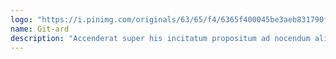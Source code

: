 ```yaml
---
logo: "https://i.pinimg.com/originals/63/65/f4/6365f400045be3aeb831790f1903ce45.png"
name: Git-ard
description: "Accenderat super his incitatum propositum ad nocendum aliqua mulier vilis, quae ad palatium ut poposcerat intromissa insidias ei latenter obtendi prodiderat a militibus obscurissimis. quam Constantina exultans ut in tuto iam locata mariti salute muneratam vehiculoque inpositam per regiae ianuas emisit in publicum, ut his inlecebris alios quoque ad indicanda proliceret paria vel maiora.Per hoc minui studium suum existimans Paulus, ut erat in conplicandis negotiis artifex dirus, unde ei Catenae inditum est cognomentum, vicarium ipsum eos quibus praeerat adhuc defensantem ad sortem periculorum communium traxit. et instabat ut eum quoque cum tribunis et aliis pluribus ad comitatum imperatoris vinctum perduceret: quo percitus ille exitio urgente abrupto ferro eundem adoritur Paulum. et quia languente dextera, letaliter ferire non potuit, iam districtum mucronem in proprium latus inpegit. hocque deformi genere mortis excessit e vita iustissimus rector ausus miserabiles casus levare multorum.Itaque verae amicitiae difficillime reperiuntur in iis qui in honoribus reque publica versantur; ubi enim istum invenias qui honorem amici anteponat suo? Quid? Haec ut omittam, quam graves, quam difficiles plerisque videntur calamitatum societates! Ad quas non est facile inventu qui descendant. Quamquam Ennius recte.Paulus, ut erat in conplicandis negotiis artifex dirus, unde ei Catenae inditum est cognomentum, vicarium ipsum eos quibus praeerat adhuc defensantem ad sortem periculorum communium traxit. et instabat ut eum quoque cum tribunis et aliis pluribus ad comitatum imperatoris vinctum perduceret: quo percitus ille exitio urgente abrupto ferro eundem adoritur Paulum. et quia languente dextera, letaliter ferire non potuit, iam districtum mucronem in proprium latus inpegit. hocque deformi genere mortis excessit e vita iustissimus rector ausus miserabiles casus levare multorum.Itaque verae amicitiae difficillime reperiuntur in iis qui in honoribus reque publica versantur; ubi enim istum invenias qui honorem amici anteponat suo? Quid? Haec ut omittam, quam graves, quam difficiles plerisque videntur calamitatum societates! Ad quas non est facile inventu qui descendant. Quamquam Ennius recte.Paulus, ut erat in conplicandis negotiis artifex dirus, unde ei Catenae inditum est cognomentum, vicarium ipsum eos quibus praeerat adhuc defensantem ad sortem periculorum communium traxit. et instabat ut eum quoque cum tribunis et aliis pluribus ad comitatum imperatoris vinctum perduceret: quo percitus ille exitio urgente abrupto ferro eundem adoritur Paulum. et quia languente dextera, letaliter ferire non potuit, iam districtum mucronem in proprium latus inpegit. hocque deformi genere mortis excessit e vita iustissimus rector ausus miserabiles casus levare multorum.Itaque verae amicitiae difficillime reperiuntur in iis qui in honoribus reque publica versantur; ubi enim istum invenias qui honorem amici anteponat suo? Quid? Haec ut omittam, quam graves, quam difficiles plerisque videntur calamitatum societates! Ad quas non est facile inventu qui descendant. Quamquam Ennius recte.Paulus, ut erat in conplicandis negotiis artifex dirus, unde ei Catenae inditum est cognomentum, vicarium ipsum eos quibus praeerat adhuc defensantem ad sortem periculorum communium traxit. et instabat ut eum quoque cum tribunis et aliis pluribus ad comitatum imperatoris vinctum perduceret: quo percitus ille exitio urgente abrupto ferro eundem adoritur Paulum. et quia languente dextera, letaliter ferire non potuit, iam districtum mucronem in proprium latus inpegit. hocque deformi genere mortis excessit e vita iustissimus rector ausus miserabiles casus levare multorum.Itaque verae amicitiae difficillime reperiuntur in iis qui in honoribus reque publica versantur; ubi enim istum invenias qui honorem amici anteponat suo? Quid? Haec ut omittam, quam graves, quam difficiles plerisque videntur calamitatum societates! Ad quas non est facile inventu qui descendant. Quamquam Ennius recte."
---
```

